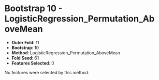 # Bootstrap 10 - LogisticRegression_Permutation_AboveMean

- **Outer Fold**: 11
- **Bootstrap**: 10
- **Method**: LogisticRegression_Permutation_AboveMean
- **Fold Seed**: 61
- **Features Selected**: 0

No features were selected by this method.
